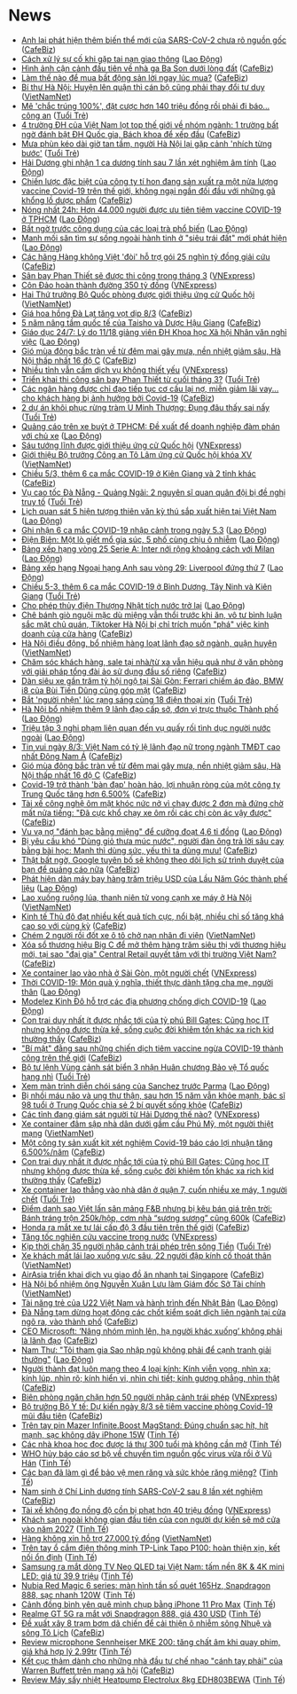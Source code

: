 # News

- [Anh lại phát hiện thêm biến thể mới của SARS-CoV-2 chưa rõ nguồn gốc](https://cafebiz.vn/anh-lai-phat-hien-them-bien-the-moi-cua-sars-cov-2-chua-ro-nguon-goc-20210305200227449.chn) ([CafeBiz](https://cafebiz.vn))
- [Cách xử lý sự cố khi gặp tai nạn giao thông](https://laodong.vn/xe/cach-xu-ly-su-co-khi-gap-tai-nan-giao-thong-886194.ldo) ([Lao Động](https://laodong.vn))
- [Hình ảnh cận cảnh đầu tiên về nhà ga Ba Son dưới lòng đất](https://cafebiz.vn/hinh-anh-can-canh-dau-tien-ve-nha-ga-ba-son-duoi-long-dat-20210305202311367.chn) ([CafeBiz](https://cafebiz.vn))
- [Làm thế nào để mua bất động sản lời ngay lúc mua?](https://cafebiz.vn/lam-the-nao-de-mua-bat-dong-san-loi-ngay-luc-mua-20210305192625028.chn) ([CafeBiz](https://cafebiz.vn))
- [Bí thư Hà Nội: Huyện lên quận thì cán bộ cũng phải thay đổi tư duy](http://vietnamnet.vn/vn/thoi-su/chinh-tri/bi-thu-ha-noi-huyen-len-quan-thi-can-bo-cung-phai-thay-doi-tu-duy-717565.html) ([VietNamNet](https://vietnamnet.vn))
- [Mê 'chắc trúng 100%', đặt cược hơn 140 triệu đồng rồi phải đi báo... công an](https://tuoitre.vn/me-chac-trung-100-dat-cuoc-hon-140-trieu-dong-roi-phai-di-bao-cong-an-20210305195451939.htm) ([Tuổi Trẻ](https://tuoitre.vn))
- [4 trường ĐH của Việt Nam lọt top thế giới về nhóm ngành: 1 trường bất ngờ đánh bật ĐH Quốc gia, Bách khoa để xếp đầu](https://cafebiz.vn/4-truong-dh-cua-viet-nam-lot-top-the-gioi-ve-nhom-nganh-1-truong-bat-ngo-danh-bat-dh-quoc-gia-bach-khoa-de-xep-dau-20210305191338601.chn) ([CafeBiz](https://cafebiz.vn))
- [Mưa phùn kéo dài giờ tan tầm, người Hà Nội lại gặp cảnh 'nhích từng bước'](https://tuoitre.vn/mua-phun-keo-dai-gio-tan-tam-nguoi-ha-noi-lai-gap-canh-nhich-tung-buoc-20210305195035881.htm) ([Tuổi Trẻ](https://tuoitre.vn))
- [Hải Dương ghi nhận 1 ca dương tính sau 7 lần xét nghiệm âm tính](https://laodong.vn/xa-hoi/hai-duong-ghi-nhan-1-ca-duong-tinh-sau-7-lan-xet-nghiem-am-tinh-886193.ldo) ([Lao Động](https://laodong.vn))
- [Chiến lược đặc biệt của công ty tí hon đang sản xuất ra một nửa lượng vaccine Covid-19 trên thế giới, không ngại ngần đối đầu với những gã khổng lồ dược phẩm](https://cafebiz.vn/chien-luoc-dac-biet-cua-cong-ty-ti-hon-dang-san-xuat-ra-mot-nua-luong-vaccine-covid-19-tren-the-gioi-khong-ngai-ngan-doi-dau-voi-nhung-ga-khong-lo-duoc-pham-20210305191711512.chn) ([CafeBiz](https://cafebiz.vn))
- [Nóng nhất 24h: Hơn 44.000 người được ưu tiên tiêm vaccine COVID-19 ở TPHCM](https://laodong.vn/video-thoi-su/nong-nhat-24h-hon-44000-nguoi-duoc-uu-tien-tiem-vaccine-covid-19-o-tphcm-886119.ldo) ([Lao Động](https://laodong.vn))
- [Bất ngờ trước công dụng của các loại trà phổ biến](https://laodong.vn/suc-khoe/bat-ngo-truoc-cong-dung-cua-cac-loai-tra-pho-bien-885585.ldo) ([Lao Động](https://laodong.vn))
- [Manh mối săn tìm sự sống ngoài hành tinh ở &quot;siêu trái đất&quot; mới phát hiện](https://laodong.vn/the-gioi/manh-moi-san-tim-su-song-ngoai-hanh-tinh-o-sieu-trai-dat-moi-phat-hien-886062.ldo) ([Lao Động](https://laodong.vn))
- [Các hãng Hàng không Việt 'đòi' hỗ trợ gói 25 nghìn tỷ đồng giải cứu](https://cafebiz.vn/cac-hang-hang-khong-viet-doi-ho-tro-goi-25-nghin-ty-dong-giai-cuu-20210305184402039.chn) ([CafeBiz](https://cafebiz.vn))
- [Sân bay Phan Thiết sẽ được thi công trong tháng 3](https://vnexpress.net/san-bay-phan-thiet-se-duoc-thi-cong-trong-thang-3-4244197.html) ([VNExpress](https://vnexpress.net))
- [Côn Đảo hoàn thành đường 350 tỷ đồng](https://vnexpress.net/con-dao-hoan-thanh-duong-350-ty-dong-4244224.html) ([VNExpress](https://vnexpress.net))
- [Hai Thứ trưởng Bộ Quốc phòng được giới thiệu ứng cử Quốc hội](http://vietnamnet.vn/vn/thoi-su/chinh-tri/hai-thu-truong-bo-quoc-phong-duoc-gioi-thieu-ung-cu-quoc-hoi-717556.html) ([VietNamNet](https://vietnamnet.vn))
- [Giá hoa hồng Đà Lạt tăng vọt dịp 8/3](https://cafebiz.vn/gia-hoa-hong-da-lat-tang-vot-dip-8-3-20210305184236129.chn) ([CafeBiz](https://cafebiz.vn))
- [5 năm nâng tầm quốc tế của Taisho và Dược Hậu Giang](https://cafebiz.vn/5-nam-nang-tam-quoc-te-cua-taisho-va-duoc-hau-giang-20210305160448221.chn) ([CafeBiz](https://cafebiz.vn))
- [Giáo dục 24/7: Lý do 11/18 giảng viên ĐH Khoa học Xã hội Nhân văn nghỉ việc](https://laodong.vn/video/giao-duc-247-ly-do-1118-giang-vien-dh-khoa-hoc-xa-hoi-nhan-van-nghi-viec-886096.ldo) ([Lao Động](https://laodong.vn))
- [Gió mùa đông bắc tràn về từ đêm mai gây mưa, nền nhiệt giảm sâu, Hà Nội thấp nhất 16 độ C](https://cafebiz.vn/gio-mua-dong-bac-tran-ve-tu-dem-mai-gay-mua-nen-nhiet-giam-sau-ha-noi-thap-nhat-16-do-c-20210305183947335.chn) ([CafeBiz](https://cafebiz.vn))
- [Nhiều tỉnh vẫn cấm dịch vụ không thiết yếu](https://vnexpress.net/nhieu-tinh-van-cam-dich-vu-khong-thiet-yeu-4244219.html) ([VNExpress](https://vnexpress.net))
- [Triển khai thi công sân bay Phan Thiết từ cuối tháng 3?](https://tuoitre.vn/trien-khai-thi-cong-san-bay-phan-thiet-tu-cuoi-thang-3-20210305183845687.htm) ([Tuổi Trẻ](https://tuoitre.vn))
- [Các ngân hàng được chỉ đạo tiếp tục cơ cấu lại nợ, miễn giảm lãi vay... cho khách hàng bị ảnh hưởng bởi Covid-19](https://cafebiz.vn/cac-ngan-hang-duoc-chi-dao-tiep-tuc-co-cau-lai-no-mien-giam-lai-vay-cho-khach-hang-bi-anh-huong-boi-covid-19-2021030518371148.chn) ([CafeBiz](https://cafebiz.vn))
- [2 dự án khôi phục rừng tràm U Minh Thượng: Đụng đâu thấy sai nấy](https://tuoitre.vn/2-du-an-khoi-phuc-rung-tram-u-minh-thuong-dung-dau-thay-sai-nay-20210305162559991.htm) ([Tuổi Trẻ](https://tuoitre.vn))
- [Quảng cáo trên xe buýt ở TPHCM: Đề xuất để doanh nghiệp đàm phán với chủ xe](https://laodong.vn/kinh-te/quang-cao-tren-xe-buyt-o-tphcm-de-xuat-de-doanh-nghiep-dam-phan-voi-chu-xe-886162.ldo) ([Lao Động](https://laodong.vn))
- [Sáu tướng lĩnh được giới thiệu ứng cử Quốc hội](https://vnexpress.net/sau-tuong-linh-duoc-gioi-thieu-ung-cu-quoc-hoi-4244084.html) ([VNExpress](https://vnexpress.net))
- [Giới thiệu Bộ trưởng Công an Tô Lâm ứng cử Quốc hội khóa XV](http://vietnamnet.vn/vn/thoi-su/chinh-tri/gioi-thieu-bo-truong-cong-an-to-lam-ung-cu-quoc-hoi-khoa-xv-717552.html) ([VietNamNet](https://vietnamnet.vn))
- [Chiều 5/3, thêm 6 ca mắc COVID-19 ở Kiên Giang và 2 tỉnh khác](https://cafebiz.vn/chieu-5-3-them-6-ca-mac-covid-19-o-kien-giang-va-2-tinh-khac-20210305183001824.chn) ([CafeBiz](https://cafebiz.vn))
- [Vụ cao tốc Đà Nẵng - Quảng Ngãi: 2 nguyên sĩ quan quân đội bị đề nghị truy tố](https://tuoitre.vn/vu-cao-toc-da-nang-quang-ngai-2-nguyen-si-quan-quan-doi-bi-de-nghi-truy-to-20210305172200056.htm) ([Tuổi Trẻ](https://tuoitre.vn))
- [Lịch quan sát 5 hiện tượng thiên văn kỳ thú sắp xuất hiện tại Việt Nam](https://laodong.vn/infographic/lich-quan-sat-5-hien-tuong-thien-van-ky-thu-sap-xuat-hien-tai-viet-nam-885921.ldo) ([Lao Động](https://laodong.vn))
- [Ghi nhận 6 ca mắc COVID-19 nhập cảnh trong ngày 5.3](https://laodong.vn/y-te/ghi-nhan-6-ca-mac-covid-19-nhap-canh-trong-ngay-53-886154.ldo) ([Lao Động](https://laodong.vn))
- [Điện Biên: Một lò giết mổ gia súc, 5 phố cùng chịu ô nhiễm](https://laodong.vn/video/dien-bien-mot-lo-giet-mo-gia-suc-5-pho-cung-chiu-o-nhiem-886131.ldo) ([Lao Động](https://laodong.vn))
- [Bảng xếp hạng vòng 25 Serie A: Inter nới rộng khoảng cách với Milan](https://laodong.vn/infographic/bang-xep-hang-vong-25-serie-a-inter-noi-rong-khoang-cach-voi-milan-886032.ldo) ([Lao Động](https://laodong.vn))
- [Bảng xếp hạng Ngoại hạng Anh sau vòng 29: Liverpool đứng thứ 7](https://laodong.vn/infographic/bang-xep-hang-ngoai-hang-anh-sau-vong-29-liverpool-dung-thu-7-886030.ldo) ([Lao Động](https://laodong.vn))
- [Chiều 5-3, thêm 6 ca mắc COVID-19 ở Bình Dương, Tây Ninh và Kiên Giang](https://tuoitre.vn/chieu-5-3-them-6-ca-mac-covid-19-o-binh-duong-tay-ninh-va-kien-giang-20210303061221674.htm) ([Tuổi Trẻ](https://tuoitre.vn))
- [Cho phép thủy điện Thượng Nhật tích nước trở lại](https://laodong.vn/kinh-te/cho-phep-thuy-dien-thuong-nhat-tich-nuoc-tro-lai-886113.ldo) ([Lao Động](https://laodong.vn))
- [Chê bánh giò nguội mặc dù miệng vẫn thổi trước khi ăn, vô tư bình luận sắc mặt chủ quán, Tiktoker Hà Nội bị chỉ trích muốn "phá" việc kinh doanh của cửa hàng](https://cafebiz.vn/che-banh-gio-nguoi-mac-du-mieng-van-thoi-truoc-khi-an-vo-tu-binh-luan-sac-mat-chu-quan-tiktoker-ha-noi-bi-chi-trich-muon-pha-viec-kinh-doanh-cua-cua-hang-20210305172607142.chn) ([CafeBiz](https://cafebiz.vn))
- [Hà Nội điều động, bổ nhiệm hàng loạt lãnh đạo sở ngành, quận huyện](http://vietnamnet.vn/vn/thoi-su/chinh-tri/ha-noi-dieu-dong-bo-nhiem-hang-loat-lanh-dao-so-nganh-quan-huyen-717538.html) ([VietNamNet](https://vietnamnet.vn))
- [Chăm sóc khách hàng, sale tại nhà/từ xa vẫn hiệu quả như ở văn phòng với giải pháp tổng đài ảo sử dụng đầu số riêng](https://cafebiz.vn/cham-soc-khach-hang-sale-tai-nha-tu-xa-van-hieu-qua-nhu-o-van-phong-voi-giai-phap-tong-dai-ao-su-dung-dau-so-rieng-20210305162636907.chn) ([CafeBiz](https://cafebiz.vn))
- [Dàn siêu xe gần trăm tỷ hội ngộ tại Sài Gòn: Ferrari chiếm áp đảo, BMW i8 của Bùi Tiến Dũng cũng góp mặt](https://cafebiz.vn/dan-sieu-xe-gan-tram-ty-hoi-ngo-tai-sai-gon-ferrari-chiem-ap-dao-bmw-i8-cua-bui-tien-dung-cung-gop-mat-20210305161256254.chn) ([CafeBiz](https://cafebiz.vn))
- [Bắt 'người nhện' lúc rạng sáng cùng 18 điện thoại xịn](https://tuoitre.vn/bat-nguoi-nhen-luc-rang-sang-cung-18-dien-thoai-xin-20210305144510117.htm) ([Tuổi Trẻ](https://tuoitre.vn))
- [Hà Nội bổ nhiệm thêm 9 lãnh đạo cấp sở, đơn vị trực thuộc Thành phố](https://laodong.vn/thoi-su/ha-noi-bo-nhiem-them-9-lanh-dao-cap-so-don-vi-truc-thuoc-thanh-pho-886117.ldo) ([Lao Động](https://laodong.vn))
- [Triệu tập 3 nghi phạm liên quan đến vụ quấy rối tình dục người nước ngoài](https://laodong.vn/phap-luat/trieu-tap-3-nghi-pham-lien-quan-den-vu-quay-roi-tinh-duc-nguoi-nuoc-ngoai-886104.ldo) ([Lao Động](https://laodong.vn))
- [Tin vui ngày 8/3: Việt Nam có tỷ lệ lãnh đạo nữ trong ngành TMĐT cao nhất Đông Nam Á](https://cafebiz.vn/tin-vui-ngay-8-3-viet-nam-co-ty-le-lanh-dao-nu-trong-nganh-tmdt-cao-nhat-dong-nam-a-20210305152041033.chn) ([CafeBiz](https://cafebiz.vn))
- [Gió mùa đông bắc tràn về từ đêm mai gây mưa, nền nhiệt giảm sâu, Hà Nội thấp nhất 16 độ C](https://cafebiz.vn/gio-mua-dong-bac-tran-ve-tu-dem-mai-gay-mua-nen-nhiet-giam-sau-ha-noi-thap-nhat-16-do-c-20210305170249814.chn) ([CafeBiz](https://cafebiz.vn))
- [Covid-19 trở thành 'bàn đạp' hoàn hảo, lợi nhuận ròng của một công ty Trung Quốc tăng hơn 6.500%](https://cafebiz.vn/covid-19-tro-thanh-ban-dap-hoan-hao-loi-nhuan-rong-cua-mot-cong-ty-trung-quoc-tang-hon-6500-20210305155946764.chn) ([CafeBiz](https://cafebiz.vn))
- [Tài xế công nghệ ôm mặt khóc nức nở vì chạy được 2 đơn mà đứng chờ mất nửa tiếng: "Đã cực khổ chạy xe ôm rồi các chị còn ác vậy được"](https://cafebiz.vn/tai-xe-cong-nghe-om-mat-khoc-nuc-no-vi-chay-duoc-2-don-ma-dung-cho-mat-nua-tieng-da-cuc-kho-chay-xe-om-roi-cac-chi-con-ac-vay-duoc-20210305164625595.chn) ([CafeBiz](https://cafebiz.vn))
- [Vu vạ nợ &quot;đánh bạc bằng miệng&quot; để cưỡng đoạt 4,6 tỉ đồng](https://laodong.vn/phap-luat/vu-va-no-danh-bac-bang-mieng-de-cuong-doat-46-ti-dong-886102.ldo) ([Lao Động](https://laodong.vn))
- [Bị yêu cầu khó "Dùng giỏ thưa múc nước", người đàn ông trả lời sâu cay bằng bài học: Mạnh thì dùng sức, yếu thì ta dùng mưu!](https://cafebiz.vn/bi-yeu-cau-kho-dung-gio-thua-muc-nuoc-nguoi-dan-ong-tra-loi-sau-cay-bang-bai-hoc-manh-thi-dung-suc-yeu-thi-ta-dung-muu-20210305164145652.chn) ([CafeBiz](https://cafebiz.vn))
- [Thật bất ngờ, Google tuyên bố sẽ không theo dõi lịch sử trình duyệt của bạn để quảng cáo nữa](https://cafebiz.vn/that-bat-ngo-google-tuyen-bo-se-khong-theo-doi-lich-su-trinh-duyet-cua-ban-de-quang-cao-nua-20210305141150087.chn) ([CafeBiz](https://cafebiz.vn))
- [Phát hiện dàn máy bay hàng trăm triệu USD của Lầu Năm Góc thành phế liệu](https://laodong.vn/the-gioi/phat-hien-dan-may-bay-hang-tram-trieu-usd-cua-lau-nam-goc-thanh-phe-lieu-886094.ldo) ([Lao Động](https://laodong.vn))
- [Lao xuống ruộng lúa, thanh niên tử vong cạnh xe máy ở Hà Nội](http://vietnamnet.vn/vn/thoi-su/lao-xuong-ruong-lua-thanh-nien-tu-vong-canh-xe-may-o-ha-noi-717511.html) ([VietNamNet](https://vietnamnet.vn))
- [Kinh tế Thủ đô đạt nhiều kết quả tích cực, nổi bật, nhiều chỉ số tăng khá cao so với cùng kỳ](https://cafebiz.vn/kinh-te-thu-do-dat-nhieu-ket-qua-tich-cuc-noi-bat-nhieu-chi-so-tang-kha-cao-so-voi-cung-ky-20210305160807497.chn) ([CafeBiz](https://cafebiz.vn))
- [Chém 2 người rồi đốt xe ô tô chở nạn nhân đi viện](http://vietnamnet.vn/vn/thoi-su/chem-2-nguoi-roi-dot-xe-o-to-cho-nan-nhan-di-vien-717498.html) ([VietNamNet](https://vietnamnet.vn))
- [Xóa sổ thương hiệu Big C để mở thêm hàng trăm siêu thị với thương hiệu mới, tại sao "đại gia" Central Retail quyết tâm với thị trường Việt Nam?](https://cafebiz.vn/xoa-so-thuong-hieu-big-c-de-mo-them-hang-tram-sieu-thi-voi-thuong-hieu-moi-tai-sao-dai-gia-central-retail-quyet-tam-voi-thi-truong-viet-nam-20210305160152066.chn) ([CafeBiz](https://cafebiz.vn))
- [Xe container lao vào nhà ở Sài Gòn, một người chết](https://vnexpress.net/xe-container-lao-vao-nha-o-sai-gon-mot-nguoi-chet-4244118.html) ([VNExpress](https://vnexpress.net))
- [Thời COVID-19: Món quà ý nghĩa, thiết thực dành tặng cha mẹ, người thân](https://laodong.vn/thong-tin-doanh-nghiep/thoi-covid-19-mon-qua-y-nghia-thiet-thuc-danh-tang-cha-me-nguoi-than-886038.ldo) ([Lao Động](https://laodong.vn))
- [Modelez Kinh Đô hỗ trợ các địa phương chống dịch COVID-19](https://laodong.vn/thong-tin-doanh-nghiep/modelez-kinh-do-ho-tro-cac-dia-phuong-chong-dich-covid-19-885984.ldo) ([Lao Động](https://laodong.vn))
- [Con trai duy nhất ít được nhắc tới của tỷ phú Bill Gates: Cũng học IT nhưng không được thừa kế, sống cuộc đời khiêm tốn khác xa rich kid thường thấy](https://cafebiz.vn/con-trai-duy-nhat-it-duoc-nhac-toi-cua-ty-phu-bill-gates-cung-hoc-it-nhung-khong-duoc-thua-ke-song-cuoc-doi-khiem-ton-khac-xa-rich-kid-thuong-thay-20210305140949805.chn) ([CafeBiz](https://cafebiz.vn))
- ["Bí mật" đằng sau những chiến dịch tiêm vaccine ngừa COVID-19 thành công trên thế giới](https://cafebiz.vn/bi-mat-dang-sau-nhung-chien-dich-tiem-vaccine-ngua-covid-19-thanh-cong-tren-the-gioi-2021030515452985.chn) ([CafeBiz](https://cafebiz.vn))
- [Bộ tư lệnh Vùng cảnh sát biển 3 nhận Huân chương Bảo vệ Tổ quốc hạng nhì](https://tuoitre.vn/bo-tu-lenh-vung-canh-sat-bien-3-nhan-huan-chuong-bao-ve-to-quoc-hang-nhi-20210305150549448.htm) ([Tuổi Trẻ](https://tuoitre.vn))
- [Xem màn trình diễn chói sáng của Sanchez trước Parma](https://laodong.vn/video-the-thao/xem-man-trinh-dien-choi-sang-cua-sanchez-truoc-parma-886051.ldo) ([Lao Động](https://laodong.vn))
- [Bị nhồi máu não và ung thư thận, sau hơn 15 năm vẫn khỏe mạnh, bác sĩ 98 tuổi ở Trung Quốc chia sẻ 2 bí quyết sống khỏe](https://cafebiz.vn/bi-nhoi-mau-nao-va-ung-thu-than-sau-hon-15-nam-van-khoe-manh-bac-si-98-tuoi-o-trung-quoc-chia-se-2-bi-quyet-song-khoe-20210305150522221.chn) ([CafeBiz](https://cafebiz.vn))
- [Các tỉnh đang giám sát người từ Hải Dương thế nào?](https://vnexpress.net/cac-tinh-dang-giam-sat-nguoi-tu-hai-duong-the-nao-4244003.html) ([VNExpress](https://vnexpress.net))
- [Xe container đâm sập nhà dân dưới gầm cầu Phú Mỹ, một người thiệt mạng](http://vietnamnet.vn/vn/thoi-su/an-toan-giao-thong/xe-container-dam-sap-nha-dan-duoi-gam-cau-phu-my-mot-nguoi-thiet-mang-717475.html) ([VietNamNet](https://vietnamnet.vn))
- [Một công ty sản xuất kit xét nghiệm Covid-19 báo cáo lợi nhuận tăng 6.500%/năm](https://cafebiz.vn/mot-cong-ty-san-xuat-kit-xet-nghiem-covid-19-bao-cao-loi-nhuan-tang-6500-nam-20210305151641176.chn) ([CafeBiz](https://cafebiz.vn))
- [Con trai duy nhất ít được nhắc tới của tỷ phú Bill Gates: Cũng học IT nhưng không được thừa kế, sống cuộc đời khiêm tốn khác xa rich kid thường thấy](https://cafebiz.vn/con-trai-duy-nhat-it-duoc-nhac-toi-cua-ty-phu-bill-gates-cung-hoc-it-nhung-khong-duoc-thua-ke-song-cuoc-doi-khiem-ton-khac-xa-rich-kid-thuong-thay-20210305150231192.chn) ([CafeBiz](https://cafebiz.vn))
- [Xe container lao thẳng vào nhà dân ở quận 7, cuốn nhiều xe máy, 1 người chết](https://tuoitre.vn/xe-container-lao-thang-vao-nha-dan-o-quan-7-cuon-nhieu-xe-may-1-nguoi-chet-20210305144815807.htm) ([Tuổi Trẻ](https://tuoitre.vn))
- [Điểm danh sao Việt lấn sân mảng F&B nhưng bị kêu bán giá trên trời: Bánh tráng trộn 250k/hộp, cơm nhà “sương sương” cũng 600k](https://cafebiz.vn/diem-danh-sao-viet-lan-san-mang-fb-nhung-bi-keu-ban-gia-tren-troi-banh-trang-tron-250k-hop-com-nha-suong-suong-cung-600k-20210305145722896.chn) ([CafeBiz](https://cafebiz.vn))
- [Honda ra mắt xe tự lái cấp độ 3 đầu tiên trên thế giới](https://cafebiz.vn/honda-ra-mat-xe-tu-lai-cap-do-3-dau-tien-tren-the-gioi-20210305140305129.chn) ([CafeBiz](https://cafebiz.vn))
- [Tăng tốc nghiên cứu vaccine trong nước](https://vnexpress.net/tang-toc-nghien-cuu-vaccine-trong-nuoc-4244038.html) ([VNExpress](https://vnexpress.net))
- [Kịp thời chặn 35 người nhập cảnh trái phép trên sông Tiền](https://tuoitre.vn/kip-thoi-chan-35-nguoi-nhap-canh-trai-phep-tren-song-tien-20210305111933221.htm) ([Tuổi Trẻ](https://tuoitre.vn))
- [Xe khách mất lái lao xuống vực sâu, 22 người đập kính cố thoát thân](http://vietnamnet.vn/vn/thoi-su/an-toan-giao-thong/xe-khach-mat-lai-lao-xuong-vuc-sau-22-nguoi-dap-kinh-co-thoat-than-717467.html) ([VietNamNet](https://vietnamnet.vn))
- [AirAsia triển khai dịch vụ giao đồ ăn nhanh tại Singapore](https://cafebiz.vn/airasia-trien-khai-dich-vu-giao-do-an-nhanh-tai-singapore-202103051419517.chn) ([CafeBiz](https://cafebiz.vn))
- [Hà Nội bổ nhiệm ông Nguyễn Xuân Lưu làm Giám đốc Sở Tài chính](http://vietnamnet.vn/vn/thoi-su/chinh-tri/ha-noi-bo-nhiem-ong-nguyen-xuan-luu-lam-giam-doc-so-tai-chinh-717466.html) ([VietNamNet](https://vietnamnet.vn))
- [Tài năng trẻ của U22 Việt Nam và hành trình đến Nhật Bản](https://laodong.vn/video/tai-nang-tre-cua-u22-viet-nam-va-hanh-trinh-den-nhat-ban-886024.ldo) ([Lao Động](https://laodong.vn))
- [Đà Nẵng tạm dừng hoạt động các chốt kiểm soát dịch liên ngành tại cửa ngõ ra, vào thành phố](https://cafebiz.vn/da-nang-tam-dung-hoat-dong-cac-chot-kiem-soat-dich-lien-nganh-tai-cua-ngo-ra-vao-thanh-pho-20210305142728179.chn) ([CafeBiz](https://cafebiz.vn))
- [CEO Microsoft: ‘Nâng nhóm mình lên, hạ người khác xuống’ không phải là lãnh đạo](https://cafebiz.vn/ceo-microsoft-nang-nhom-minh-len-ha-nguoi-khac-xuong-khong-phai-la-lanh-dao-20210305140023477.chn) ([CafeBiz](https://cafebiz.vn))
- [Nam Thư: &quot;Tôi tham gia Sao nhập ngũ không phải để cạnh tranh giải thưởng&quot;](https://laodong.vn/photo/nam-thu-toi-tham-gia-sao-nhap-ngu-khong-phai-de-canh-tranh-giai-thuong-885999.ldo) ([Lao Động](https://laodong.vn))
- [Người thành đạt luôn mang theo 4 loại kính: Kính viễn vọng, nhìn xa; kính lúp, nhìn rõ; kính hiển vi, nhìn chi tiết; kính gương phẳng, nhìn thật](https://cafebiz.vn/nguoi-thanh-dat-luon-mang-theo-4-loai-kinh-kinh-vien-vong-nhin-xa-kinh-lup-nhin-ro-kinh-hien-vi-nhin-chi-tiet-kinh-guong-phang-nhin-that-20210227173948105.chn) ([CafeBiz](https://cafebiz.vn))
- [Biên phòng ngăn chặn hơn 50 người nhập cảnh trái phép](https://vnexpress.net/bien-phong-ngan-chan-hon-50-nguoi-nhap-canh-trai-phep-4244004.html) ([VNExpress](https://vnexpress.net))
- [Bộ trưởng Bộ Y tế: Dự kiến ngày 8/3 sẽ tiêm vaccine phòng Covid-19 mũi đầu tiên](https://cafebiz.vn/bo-truong-bo-y-te-du-kien-ngay-8-3-se-tiem-vaccine-phong-covid-19-mui-dau-tien-20210305141021141.chn) ([CafeBiz](https://cafebiz.vn))
- [Trên tay pin Mazer Infinite.Boost MagStand: Đúng chuẩn sạc hít, hít mạnh, sạc không dây iPhone 15W](https://tinhte.vn/thread/tren-tay-pin-mazer-infinite-boost-magstand-dung-chuan-sac-hit-hit-manh-sac-khong-day-iphone-15w.3284766/) ([Tinh Tế](https://tinhte.vn))
- [Các nhà khoa học đọc được lá thư 300 tuổi mà không cần mở](https://tinhte.vn/thread/cac-nha-khoa-hoc-doc-duoc-la-thu-300-tuoi-ma-khong-can-mo.3286912/) ([Tinh Tế](https://tinhte.vn))
- [WHO hủy báo cáo sơ bộ về chuyến tìm nguồn gốc virus vừa rồi ở Vũ Hán](https://tinhte.vn/thread/who-huy-bao-cao-so-bo-ve-chuyen-tim-nguon-goc-virus-vua-roi-o-vu-han.3288052/) ([Tinh Tế](https://tinhte.vn))
- [Các bạn đã làm gì để bảo vệ men răng và sức khỏe răng miệng?](https://tinhte.vn/thread/cac-ban-da-lam-gi-de-bao-ve-men-rang-va-suc-khoe-rang-mieng.3288015/) ([Tinh Tế](https://tinhte.vn))
- [Nam sinh ở Chí Linh dương tính SARS-CoV-2 sau 8 lần xét nghiệm](https://cafebiz.vn/nam-sinh-o-chi-linh-duong-tinh-sars-cov-2-sau-8-lan-xet-nghiem-20210305140231723.chn) ([CafeBiz](https://cafebiz.vn))
- [Tài xế không đo nồng độ cồn bị phạt hơn 40 triệu đồng](https://vnexpress.net/tai-xe-khong-do-nong-do-con-bi-phat-hon-40-trieu-dong-4244000.html) ([VNExpress](https://vnexpress.net))
- [Khách sạn ngoài không gian đầu tiên của con người dự kiến sẽ mở cửa vào năm 2027](https://tinhte.vn/thread/khach-san-ngoai-khong-gian-dau-tien-cua-con-nguoi-du-kien-se-mo-cua-vao-nam-2027.3287968/) ([Tinh Tế](https://tinhte.vn))
- [Hàng không xin hỗ trợ 27.000 tỷ đồng](http://vietnamnet.vn/vn/thoi-su/an-toan-giao-thong/hang-khong-xin-ho-tro-27-000-ty-dong-717453.html) ([VietNamNet](https://vietnamnet.vn))
- [Trên tay ổ cắm điện thông minh TP-Link Tapo P100: hoàn thiện xịn, kết nối ổn định](https://tinhte.vn/thread/tren-tay-o-cam-dien-thong-minh-tp-link-tapo-p100-hoan-thien-xin-ket-noi-on-dinh.3251388/) ([Tinh Tế](https://tinhte.vn))
- [Samsung ra mắt dòng TV Neo QLED tại Việt Nam: tấm nền 8K & 4K mini LED: giá từ 39,9 triệu](https://tinhte.vn/thread/samsung-ra-mat-dong-tv-neo-qled-tai-viet-nam-tam-nen-8k-4k-mini-led-gia-tu-39-9-trieu.3287892/) ([Tinh Tế](https://tinhte.vn))
- [Nubia Red Magic 6 series: màn hình tần số quét 165Hz, Snapdragon 888, sạc nhanh 120W](https://tinhte.vn/thread/nubia-red-magic-6-series-man-hinh-tan-so-quet-165hz-snapdragon-888-sac-nhanh-120w.3288145/) ([Tinh Tế](https://tinhte.vn))
- [Cảnh đồng bình yên quê mình chụp bằng iPhone 11 Pro Max](https://tinhte.vn/thread/canh-dong-binh-yen-que-minh-chup-bang-iphone-11-pro-max.3287697/) ([Tinh Tế](https://tinhte.vn))
- [Realme GT 5G ra mắt với Snapdragon 888, giá 430 USD](https://tinhte.vn/thread/realme-gt-5g-ra-mat-voi-snapdragon-888-gia-430-usd.3287931/) ([Tinh Tế](https://tinhte.vn))
- [Đề xuất xây 8 trạm bơm dã chiến để cải thiện ô nhiễm sông Nhuệ và sông Tô Lịch](https://cafebiz.vn/de-xuat-xay-8-tram-bom-da-chien-de-cai-thien-o-nhiem-song-nhue-va-song-to-lich-20210305135043315.chn) ([CafeBiz](https://cafebiz.vn))
- [Review microphone Sennheiser MKE 200: tăng chất âm khi quay phim, giá khá hợp lý 2.99tr](https://tinhte.vn/thread/review-microphone-sennheiser-mke-200-tang-chat-am-khi-quay-phim-gia-kha-hop-ly-2-99tr.3287903/) ([Tinh Tế](https://tinhte.vn))
- [Kết cục thảm dành cho những nhà đầu tư chế nhạo "cánh tay phải" của Warren Buffett trên mạng xã hội](https://cafebiz.vn/ket-cuc-tham-danh-cho-nhung-nha-dau-tu-che-nhao-canh-tay-phai-cua-warren-buffett-tren-mang-xa-hoi-20210305134945772.chn) ([CafeBiz](https://cafebiz.vn))
- [Review Máy sấy nhiệt Heatpump Electrolux 8kg EDH803BEWA](https://tinhte.vn/thread/review-may-say-nhiet-heatpump-electrolux-8kg-edh803bewa.3287877/) ([Tinh Tế](https://tinhte.vn))
